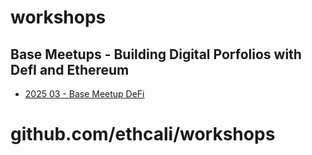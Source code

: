 # workshops



## Base Meetups - Building Digital Porfolios with DefI and Ethereum

- [2025 03 - Base Meetup DeFi](https://docs.google.com/presentation/d/1LqpGVdmy2hI1xs8sT2XFNfP-TuetCm67/edit?usp=sharing&ouid=104152624277631923557&rtpof=true&sd=true)

# github.com/ethcali/workshops
